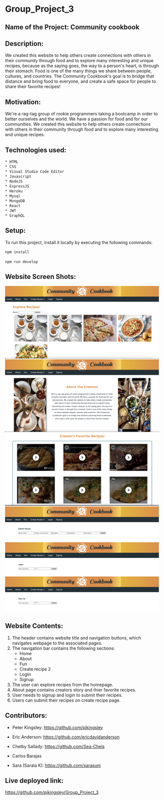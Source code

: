 # Group_Project_3

## Name of the Project: Community cookbook ##

## Description: ##
We created this website to help others create connections with others in their community through food and to explore many interesting and unique recipes, 
because as the saying goes, the way to a person's heart, is through their stomach. Food is one of the many things we share between people, cultures, and 
countries. The Community Cookbook's goal is to bridge that distance and bring food to everyone, and create a safe space for people to share their favorite recipes!


## Motivation: ##
We're a rag-tag group of rookie programmers taking a bootcamp in order to better ourselves and the world. We have a passion for food and for our communities. We created this website to help others create connections with others in their community through food and to explore many interesting and unique recipes.

## Technologies used: ##
    * HTML
    * CSS
    * Visual Studio Code Editor
    * Javascript
    * NodeJS
    * ExpressJS
    * Heroku
    * Mysql
    * MongoDB
    * React
    * JWT
    * GraphQL
    
## Setup: ##
To run this project, install it locally by executing the following commands:

```
npm install

npm run develop

```

## Website Screen Shots: ##
![image](./screenshots/screenshot-1.png)
![image](./screenshots/screenshot-2.png)
![image](./screenshots/screenshot-3.png)
![image](./screenshots/screenshot-4.png)
![image](./screenshots/screenshot-5.png)
![image](./screenshots/screenshot-6.png)

## Website Contents: ##

1. The header contains website title and navigation buttons, which navigates webpage to the associated pages.
2. The navigation bar contains the following sections:
     * Home
     * About
     * Fun
     * Create recipe 2
     * Login
     * Signup
3. The user can explore recipes from the homepage.
4. About page contains creators story and thier favorite recipes.
5. User needs to signup and login to submit their recipes.
6. Users can submit their recipes on create recipe page.

## Contributors: ##

* Peter Kingsley: https://github.com/pjkingsley

* Eric Anderson: https://github.com/ericdavidanderson

* Chelby Sallady: https://github.com/Sea-Chels

* Carlos Barajas

* Sara (Sarala K): https://github.com/sarasuni

## Live deployed link: 

https://github.com/pjkingsley/Group_Project_3





